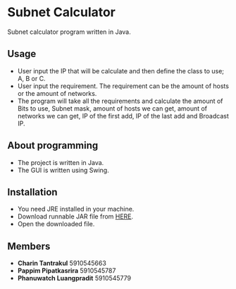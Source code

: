 # Subnet Calculator

Subnet calculator program written in Java.

## Usage
- User input the IP that will be calculate and then define the class to use; A, B or C.
- User input the requirement. The requirement can be the amount of hosts or the amount of networks.
- The program will take all the requirements and calculate the amount of Bits to use, Subnet mask, amount of hosts we can get, amount of networks we can get, IP of the first add, IP of the last add and Broadcast IP.

## About programming
- The project is written in Java.
- The GUI is written using Swing.

## Installation
- You need JRE installed in your machine.
- Download runnable JAR file from [HERE](https://github.com/Charin009/SubnetCalculator/blob/master/SubnetCalculator.jar).
- Open the downloaded file.

## Members
- **Charin Tantrakul** 5910545663
- **Pappim Pipatkasrira** 5910545787
- **Phanuwatch  Luangpradit** 5910545779
